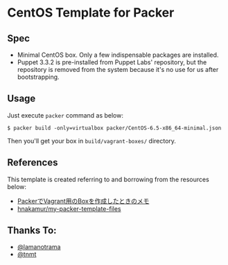 # CentOS Template for Packer

## Spec

  * Minimal CentOS box. Only a few indispensable packages are installed.
  * Puppet 3.3.2 is pre-installed from Puppet Labs' repository, but the repository is removed from the system because it's no use for us after bootstrapping.

## Usage

Just execute `packer` command as below:

```
$ packer build -only=virtualbox packer/CentOS-6.5-x86_64-minimal.json
```

Then you'll get your box in `build/vagrant-boxes/` directory.

## References

This template is created referring to and borrowing from the resources below:

  * [PackerでVagrant用のBoxを作成したときのメモ](http://qiita.com/ryurock/items/28690f2b1553601d684d)
  * [hnakamur/my-packer-template-files](https://github.com/hnakamur/my-packer-template-files)

## Thanks To:

  * [@lamanotrama](http://github.com/lamanotrama)
  * [@tnmt](http://github.com/tnmt)
